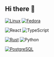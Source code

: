 ## Hi there 👋

[![Linux](https://img.shields.io/badge/Linux-FCC624.svg?style=for-the-badge&logo=linux&logoColor=black)](https://www.linux.org/)
[![Fedora](https://img.shields.io/badge/Fedora-294172?style=for-the-badge&logo=fedora&logoColor=white)](https://getfedora.org/)

![React](https://img.shields.io/badge/react-%2320232a.svg?style=for-the-badge&logo=react&logoColor=%2361DAFB)
![TypeScript](https://img.shields.io/badge/typescript-%23007ACC.svg?style=for-the-badge&logo=typescript&logoColor=white)

[![Rust](https://img.shields.io/badge/rust-%23EDA584.svg?style=for-the-badge&logo=rust&logoColor=white)](https://www.rust-lang.org/)
![Python](https://img.shields.io/badge/python-3670A0?style=for-the-badge&logo=python&logoColor=ffdd54)

[![PostgreSQL](https://img.shields.io/badge/PostgreSQL-336791.svg?style=for-the-badge&logo=postgresql&logoColor=white)](https://www.postgresql.org/)


<!--
**LibertyInHisName/LibertyInHisName** is a ✨ _special_ ✨ repository because its `README.md` (this file) appears on your GitHub profile.

Here are some ideas to get you started:

- 🔭 I’m currently working on ...
- 🌱 I’m currently learning ...
- 👯 I’m looking to collaborate on ...
- 🤔 I’m looking for help with ...
- 💬 Ask me about ...
- 📫 How to reach me: ...
- 😄 Pronouns: ...
- ⚡ Fun fact: ...
-->
